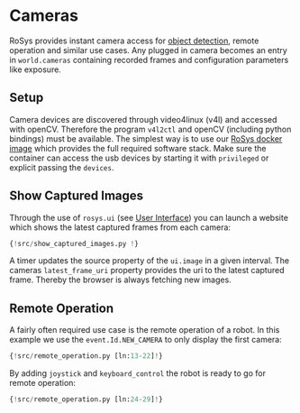 # Cameras

RoSys provides instant camera access for [object detection](object_detection.md), remote operation and similar use cases.
Any plugged in camera becomes an entry in `world.cameras` containing recorded frames and configuration parameters like exposure.

## Setup

Camera devices are discovered through video4linux (v4l) and accessed with openCV.
Therefore the program `v4l2ctl` and openCV (including python bindings) must be available.
The simplest way is to use our [RoSys docker image](https://hub.docker.com/r/zauberzeug/rosys) which provides the full required software stack.
Make sure the container can access the usb devices by starting it with `privileged` or explicit passing the `devices`.

## Show Captured Images

Through the use of `rosys.ui` (see [User Interface](user_interface.md)) you can launch a website which shows the latest captured frames from each camera:

```python hl_lines="12-22"
{!src/show_captured_images.py !}
```

A timer updates the source property of the `ui.image` in a given interval.
The cameras `latest_frame_uri` property provides the uri to the latest captured frame.
Thereby the browser is always fetching new images.

## Remote Operation

A fairly often required use case is the remote operation of a robot.
In this example we use the `event.Id.NEW_CAMERA` to only display the first camera:

```python hl_lines="6 10"
{!src/remote_operation.py [ln:13-22]!}
```

By adding `joystick` and `keyboard_control` the robot is ready to go for remote operation:

```python hl_lines="4 6"
{!src/remote_operation.py [ln:24-29]!}
```
